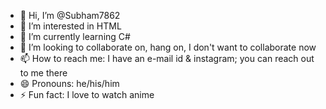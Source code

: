 - 👋 Hi, I’m @Subham7862
- 👀 I’m interested in HTML
- 🌱 I’m currently learning C#
- 💞️ I’m looking to collaborate on, hang on, I don't want to collaborate now
- 📫 How to reach me: I have an e-mail id & instagram; you can reach out to me there
- 😄 Pronouns: he/his/him
- ⚡ Fun fact: I love to watch anime

<!---
Subham7862/Subham7862 is a ✨ special ✨ repository because its `README.md` (this file) appears on your GitHub profile.
You can click the Preview link to take a look at your changes.
--->

